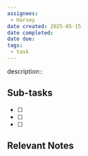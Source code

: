 ```yaml
---
assignees:
 - Harvey
date created: 2025-05-15
date completed:
date due: 
tags: 
 - task
---
```


description::<br>

## Sub-tasks

 - [ ] 
 - [ ] 
 - [ ] 

## Relevant Notes

